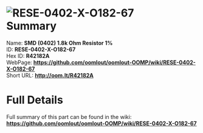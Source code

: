 
![RESE-0402-X-O182-67](https://github.com/oomlout/oomlout-OOMP/blob/master/parts/RESE-0402-X-O182-67/RESE-0402-X-O182-67_420.jpg)   
Summary
=================
  
Name: __SMD (0402) 1.8k Ohm Resistor 1%__    
ID: __RESE-0402-X-O182-67__   
Hex ID: __R42182A__   
WebPage: __https://github.com/oomlout/oomlout-OOMP/wiki/RESE-0402-X-O182-67__   
Short URL: __http://oom.lt/R42182A__   

Full Details
==========================
Full summary of this part can be found in the wiki:   
__https://github.com/oomlout/oomlout-OOMP/wiki/RESE-0402-X-O182-67__    

